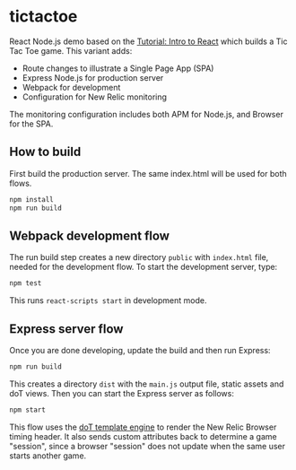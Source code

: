 # tictactoe
React Node.js demo based on the [Tutorial: Intro to React](https://reactjs.org/tutorial/tutorial.html) which builds a Tic Tac Toe game. This variant adds:
* Route changes to illustrate a Single Page App (SPA)
* Express Node.js for production server
* Webpack for development
* Configuration for New Relic monitoring

The monitoring configuration includes both APM for Node.js, and Browser for the SPA.

## How to build
First build the production server.  The same index.html will be used for both flows.
```sh
npm install
npm run build
```

## Webpack development flow
The run build step creates a new directory `public` with `index.html` file, needed for the development flow.
To start the development server, type:
```sh
npm test
```
This runs `react-scripts start` in development mode.

## Express server flow
Once you are done developing, update the build and then run Express:
```sh
npm run build
```

This creates a directory `dist` with the `main.js` output file, static assets and doT views.
Then you can start the Express server as follows:
```sh
npm start
```

This flow uses the [doT template engine](https://www.npmjs.com/package/express-dot-engine) to render the New Relic Browser timing header.
It also sends custom attributes back to determine a game "session", since a browser "session" does not update
when the same user starts another game.

